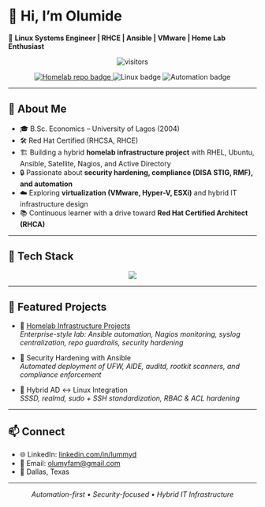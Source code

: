 # 👋 Hi, I’m Olumide

🚀 **Linux Systems Engineer | RHCE | Ansible | VMware | Home Lab Enthusiast**

<p align="center">
  <img src="https://visitor-badge.laobi.icu/badge?page_id=lummidizzle.lummidizzle" alt="visitors">
</p>

<p align="center">
  <a href="https://github.com/lummidizzle/homelab-infrastructure-projects">
    <img src="https://img.shields.io/badge/Repo-Homelab%20Infrastructure-blue" alt="Homelab repo badge">
  </a>
  <img src="https://img.shields.io/badge/Linux-RHEL%20%7C%20Ubuntu-informational" alt="Linux badge">
  <img src="https://img.shields.io/badge/Automation-Ansible%20%7C%20CI%2FCD-brightgreen" alt="Automation badge">
</p>

---

## 🌟 About Me

- 🎓 B.Sc. Economics – University of Lagos (2004)  
- 🛠️ Red Hat Certified (RHCSA, RHCE)  
- 🏗️ Building a hybrid **homelab infrastructure project** with RHEL, Ubuntu, Ansible, Satellite, Nagios, and Active Directory  
- 🔒 Passionate about **security hardening, compliance (DISA STIG, RMF), and automation**  
- ☁️ Exploring **virtualization (VMware, Hyper-V, ESXi)** and hybrid IT infrastructure design  
- 📚 Continuous learner with a drive toward **Red Hat Certified Architect (RHCA)**  

---

## 🧰 Tech Stack

<p align="center">
  <img src="https://skillicons.dev/icons?i=linux,redhat,ansible,git,github,vmware,py,bash,html,css,windows,azure" />
</p>

---

## 📂 Featured Projects

- 🔹 [Homelab Infrastructure Projects](https://github.com/lummidizzle/homelab-infrastructure-projects)  
  _Enterprise-style lab: Ansible automation, Nagios monitoring, syslog centralization, repo guardrails, security hardening_

- 🔹 Security Hardening with Ansible  
  _Automated deployment of UFW, AIDE, auditd, rootkit scanners, and compliance enforcement_

- 🔹 Hybrid AD ↔ Linux Integration  
  _SSSD, realmd, sudo + SSH standardization, RBAC & ACL hardening_

---

## 📫 Connect

- 🌐 LinkedIn: [linkedin.com/in/lummyd](https://www.linkedin.com/in/lummyd)  
- 📧 Email: olumyfam@gmail.com  
- 📍 Dallas, Texas  

---

<p align="center">
  <em>Automation-first • Security-focused • Hybrid IT Infrastructure</em>
</p>

